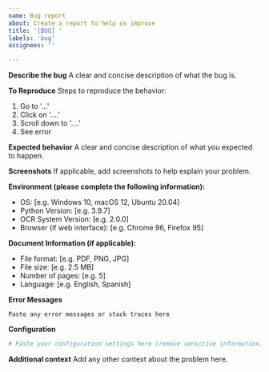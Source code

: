 ```yaml
---
name: Bug report
about: Create a report to help us improve
title: '[BUG] '
labels: 'bug'
assignees: ''

---
```


**Describe the bug**
A clear and concise description of what the bug is.

**To Reproduce**
Steps to reproduce the behavior:
1. Go to '...'
2. Click on '....'
3. Scroll down to '....'
4. See error

**Expected behavior**
A clear and concise description of what you expected to happen.

**Screenshots**
If applicable, add screenshots to help explain your problem.

**Environment (please complete the following information):**
 - OS: [e.g. Windows 10, macOS 12, Ubuntu 20.04]
 - Python Version: [e.g. 3.9.7]
 - OCR System Version: [e.g. 2.0.0]
 - Browser (if web interface): [e.g. Chrome 96, Firefox 95]

**Document Information (if applicable):**
 - File format: [e.g. PDF, PNG, JPG]
 - File size: [e.g. 2.5 MB]
 - Number of pages: [e.g. 5]
 - Language: [e.g. English, Spanish]

**Error Messages**
```
Paste any error messages or stack traces here
```

**Configuration**
```yaml
# Paste your configuration settings here (remove sensitive information)
```

**Additional context**
Add any other context about the problem here.
